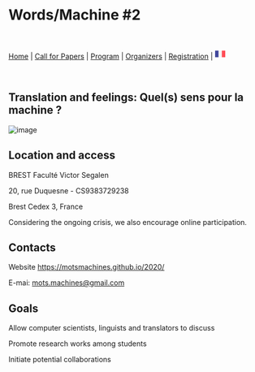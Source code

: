 # Words/Machine #2

<br>

[Home](https://motsmachines.github.io/2020/en) | [Call for Papers](https://motsmachines.github.io/2020/en/cfp) | [Program](https://motsmachines.github.io/2020/en/program) | [Organizers](https://motsmachines.github.io/2020/en/orga) | [Registration](https://motsmachines.github.io/2020/en/registration) | [<img src="FR.png" width="20">](https://motsmachines.github.io/2020/fr)

<br>

## Translation and feelings: Quel(s) sens pour la machine ?

![image](https://user-images.githubusercontent.com/79905106/109628351-f3023c00-7b42-11eb-98f0-56b1911d0bc2.png)

## Location and access
BREST Faculté Victor Segalen

20, rue Duquesne - CS9383729238

Brest Cedex 3, France

Considering the ongoing crisis, we also encourage online participation.

## Contacts

Website https://motsmachines.github.io/2020/

E-mai: mots.machines@gmail.com


## Goals
	
Allow computer scientists, linguists and translators to discuss

Promote research works among students

Initiate potential collaborations
